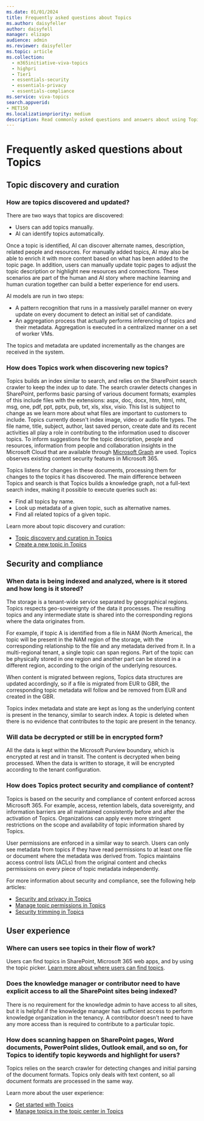 ```yaml
---
ms.date: 01/01/2024
title: Frequently asked questions about Topics
ms.author: daisyfeller
author: daisyfell
manager: elizapo
audience: admin
ms.reviewer: daisyfeller
ms.topic: article
ms.collection:
  - m365initiative-viva-topics
  - highpri
  - Tier1
  - essentials-security
  - essentials-privacy
  - essentials-compliance
ms.service: viva-topics 
search.appverid:
- MET150  
ms.localizationpriority: medium
description: Read commonly asked questions and answers about using Topics.
---
```


# Frequently asked questions about Topics

## Topic discovery and curation

### How are topics discovered and updated?

There are two ways that topics are discovered:

- Users can add topics manually.
- AI can identify topics automatically.

Once a topic is identified, AI can discover alternate names, description, related people and resources. For manually added topics, AI may also be able to enrich it with more content based on what has been added to the topic page. In addition, users can manually update topic pages to adjust the topic description or highlight new resources and connections. These scenarios are part of the human and AI story where machine learning and human curation together can build a better experience for end users.

AI models are run in two steps:

- A pattern recognition that runs in a massively parallel manner on every update on every document to detect an initial set of candidate.
- An aggregation process that actually performs inferencing of topics and their metadata. Aggregation is executed in a centralized manner on a set of worker VMs.

The topics and metadata are updated incrementally as the changes are received in the system.

### How does Topics work when discovering new topics?

Topics builds an index similar to search, and relies on the SharePoint search crawler to keep the index up to date. The search crawler detects changes in SharePoint, performs basic parsing of various document formats; examples of this include files with the extensions: aspx, doc, docx, htm, html, mht, msg, one, pdf, ppt, pptx, pub, txt, xls, xlsx, visio. This list is subject to change as we learn more about what files are important to customers to include. Topics currently doesn't index image, video or audio file types. The file name, title, subject, author, last saved person, create date and its recent activities all play a role in contributing to the information used to discover topics. To inform suggestions for the topic description, people and resources, information from people and collaboration insights in the Microsoft Cloud that are available through [Microsoft Graph](/graph/overview) are used. Topics observes existing content security features in Microsoft 365.

Topics listens for changes in these documents, processing them for changes to the topics it has discovered. The main difference between Topics and search is that Topics builds a knowledge graph, not a full-text search index, making it possible to execute queries such as:

- Find all topics by name.
- Look up metadata of a given topic, such as alternative names.
- Find all related topics of a given topic.

Learn more about topic discovery and curation:

- [Topic discovery and curation in Topics](topic-experiences-discovery-curation.md)
- [Create a new topic in Topics](create-a-topic.md)

## Security and compliance

### When data is being indexed and analyzed, where is it stored and how long is it stored?

The storage is a tenant-wide service separated by geographical regions. Topics respects geo-sovereignty of the data it processes. The resulting topics and any intermediate state is shared into the corresponding regions where the data originates from.

For example, if topic A is identified from a file in NAM (North America), the topic will be present in the NAM region of the storage, with the corresponding relationship to the file and any metadata derived from it. In a multi-regional tenant, a single topic can span regions. Part of the topic can be physically stored in one region and another part can be stored in a different region, according to the origin of the underlying resources.

When content is migrated between regions, Topics data structures are updated accordingly, so if a file is migrated from EUR to GBR, the corresponding topic metadata will follow and be removed from EUR and created in the GBR.

Topics index metadata and state are kept as long as the underlying content is present in the tenancy, similar to search index. A topic is deleted when there is no evidence that contributes to the topic are present in the tenancy.

### Will data be decrypted or still be in encrypted form?

All the data is kept within the Microsoft Purview boundary, which is encrypted at rest and in transit. The content is decrypted when being processed. When the data is written to storage, it will be encrypted according to the tenant configuration.

### How does Topics protect security and compliance of content?

Topics is based on the security and compliance of content enforced across Microsoft 365. For example, access, retention labels, data sovereignty, and information barriers are all maintained consistently before and after the activation of Topics. Organizations can apply even more stringent restrictions on the scope and availability of topic information shared by Topics.  

User permissions are enforced in a similar way to search. Users can only see metadata from topics if they have read permissions to at least one file or document where the metadata was derived from. Topics maintains access control lists (ACLs) from the original content and checks permissions on every piece of topic metadata independently.

For more information about security and compliance, see the following help articles:

- [Security and privacy in Topics](topic-experiences-security-privacy.md)
- [Manage topic permissions in Topics](topic-experiences-user-permissions.md)
- [Security trimming in Topics](topic-experiences-security-trimming.md)

## User experience

### Where can users see topics in their flow of work?

Users can find topics in SharePoint, Microsoft 365 web apps, and by using the topic picker. [Learn more about where users can find topics](where-to-find-topics.md).

### Does the knowledge manager or contributor need to have explicit access to all the SharePoint sites being indexed?

There is no requirement for the knowledge admin to have access to all sites, but it is helpful if the knowledge manager has sufficient access to perform knowledge organization in the tenancy. A contributor doesn't need to have any more access than is required to contribute to a particular topic.

### How does scanning happen on SharePoint pages, Word documents, PowerPoint slides, Outlook email, and so on, for Topics to identify topic keywords and highlight for users?

Topics relies on the search crawler for detecting changes and initial parsing of the document formats. Topics only deals with text content, so all document formats are processed in the same way.

Learn more about the user experience:

- [Get started with Topics](get-started-with-viva-topics.md)
- [Manage topics in the topic center in Topics](manage-topics.md)
